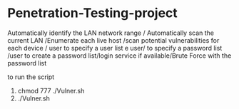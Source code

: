 # Penetration-Testing-project
Automatically identify the LAN network range / Automatically scan the current LAN /Enumerate each live host /scan potential vulnerabilities for each device / user to specify a user list e user/ to specify a password list /user to create a password list/login service if  available/Brute Force with the password list 




   to run the script 
   1) chmod 777 ./Vulner.sh
   2) ./Vulner.sh
